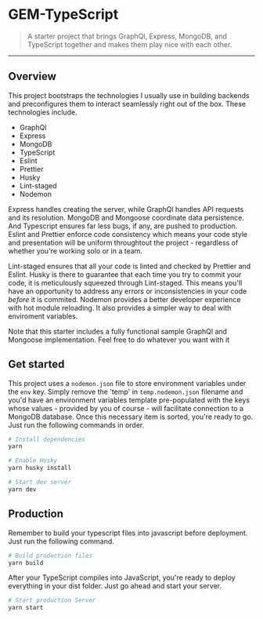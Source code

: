 # GEM-TypeScript

> A starter project that brings GraphQl, Express, MongoDB, and TypeScript together and makes them play nice with each other.

---

## Overview

This project bootstraps the technologies I usually use in building backends and preconfigures them to interact seamlessly right out of the box. These technologies include.

- GraphQl
- Express
- MongoDB
- TypeScript
- Eslint
- Prettier
- Husky
- Lint-staged
- Nodemon

Express handles creating the server, while GraphQl handles API requests and its resolution. MongoDB and Mongoose coordinate data persistence. And Typescript ensures far less bugs, if any, are pushed to production.
Eslint and Prettier enforce code consistency which means your code style and presentation will be uniform throughtout the project - regardless of whether you're working solo or in a team.

Lint-staged ensures that all your code is linted and checked by Prettier and Eslint. Husky is there to guarantee that each time you try to commit your code, it is meticulously squeezed through Lint-staged. This means you'll have an opportunity to address any errors or inconsistencies in your code _before_ it is commited. Nodemon provides a better developer experience with hot module reloading. It also provides a simpler way to deal with enviroment variables.

Note that this starter includes a fully functional sample GraphQl and Mongoose implementation. Feel free to do whatever you want with it

## Get started

This project uses a `nodemon.json` file to store environment variables under the `env` key. Simply remove the 'temp' in `temp.nodemon.json` filename and you'd have an environment variables template pre-populated with the keys whose values - provided by you of course - will facilitate connection to a MongoDB database. Once this necessary item is sorted, you're ready to go. Just run the following commands in order.

```bash
# Install dependencies
yarn

# Enable Husky
yarn husky install

# Start dev server
yarn dev
```

## Production

Remember to build your typescript files into javascript before deployment. Just run the following command.

```bash
# Build production files
yarn build
```

After your TypeScript compiles into JavaScript, you're ready to deploy everything in your dist folder. Just go ahead and start your server.

```bash
# Start production Server
yarn start
```
